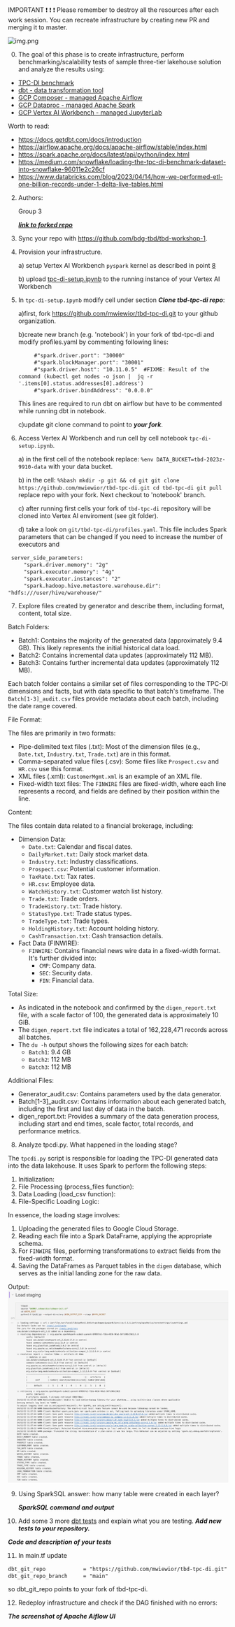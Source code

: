 IMPORTANT ❗ ❗ ❗ Please remember to destroy all the resources after each work session. You can recreate infrastructure by creating new PR and merging it to master.

![img.png](doc/figures/destroy.png)

0. The goal of this phase is to create infrastructure, perform benchmarking/scalability tests of sample three-tier lakehouse solution and analyze the results using:
* [TPC-DI benchmark](https://www.tpc.org/tpcdi/)
* [dbt - data transformation tool](https://www.getdbt.com/)
* [GCP Composer - managed Apache Airflow](https://cloud.google.com/composer?hl=pl)
* [GCP Dataproc - managed Apache Spark](https://spark.apache.org/)
* [GCP Vertex AI Workbench - managed JupyterLab](https://cloud.google.com/vertex-ai-notebooks?hl=pl)

Worth to read:
* https://docs.getdbt.com/docs/introduction
* https://airflow.apache.org/docs/apache-airflow/stable/index.html
* https://spark.apache.org/docs/latest/api/python/index.html
* https://medium.com/snowflake/loading-the-tpc-di-benchmark-dataset-into-snowflake-96011e2c26cf
* https://www.databricks.com/blog/2023/04/14/how-we-performed-etl-one-billion-records-under-1-delta-live-tables.html

2. Authors:

   Group 3

   [***link to forked repo***](https://github.com/TBD-2024/tbd-workshop-1/tree/phase-2)

3. Sync your repo with https://github.com/bdg-tbd/tbd-workshop-1.

4. Provision your infrastructure.

    a) setup Vertex AI Workbench `pyspark` kernel as described in point [8](https://github.com/bdg-tbd/tbd-workshop-1/tree/v1.0.32#project-setup) 

    b) upload [tpc-di-setup.ipynb](https://github.com/bdg-tbd/tbd-workshop-1/blob/v1.0.36/notebooks/tpc-di-setup.ipynb) to 
the running instance of your Vertex AI Workbench

5. In `tpc-di-setup.ipynb` modify cell under section ***Clone tbd-tpc-di repo***:

   a)first, fork https://github.com/mwiewior/tbd-tpc-di.git to your github organization.

   b)create new branch (e.g. 'notebook') in your fork of tbd-tpc-di and modify profiles.yaml by commenting following lines:
   ```  
        #"spark.driver.port": "30000"
        #"spark.blockManager.port": "30001"
        #"spark.driver.host": "10.11.0.5"  #FIXME: Result of the command (kubectl get nodes -o json |  jq -r '.items[0].status.addresses[0].address')
        #"spark.driver.bindAddress": "0.0.0.0"
   ```
   This lines are required to run dbt on airflow but have to be commented while running dbt in notebook.

   c)update git clone command to point to ***your fork***.

 


6. Access Vertex AI Workbench and run cell by cell notebook `tpc-di-setup.ipynb`.

    a) in the first cell of the notebook replace: `%env DATA_BUCKET=tbd-2023z-9910-data` with your data bucket.


   b) in the cell:
         ```%%bash
         mkdir -p git && cd git
         git clone https://github.com/mwiewior/tbd-tpc-di.git
         cd tbd-tpc-di
         git pull
         ```
      replace repo with your fork. Next checkout to 'notebook' branch.
   
    c) after running first cells your fork of `tbd-tpc-di` repository will be cloned into Vertex AI  enviroment (see git folder).

    d) take a look on `git/tbd-tpc-di/profiles.yaml`. This file includes Spark parameters that can be changed if you need to increase the number of executors and
  ```
   server_side_parameters:
       "spark.driver.memory": "2g"
       "spark.executor.memory": "4g"
       "spark.executor.instances": "2"
       "spark.hadoop.hive.metastore.warehouse.dir": "hdfs:///user/hive/warehouse/"
  ```


7. Explore files created by generator and describe them, including format, content, total size.

Batch Folders:

-   Batch1: Contains the majority of the generated data (approximately 9.4 GB). This likely represents the initial historical data load.
-   Batch2: Contains incremental data updates (approximately 112 MB).
-   Batch3: Contains further incremental data updates (approximately 112 MB).

Each batch folder contains a similar set of files corresponding to the TPC-DI dimensions and facts, but with data specific to that batch's timeframe. The `Batch[1-3]_audit.csv` files provide metadata about each batch, including the date range covered.

File Format:

The files are primarily in two formats:

-   Pipe-delimited text files (.txt): Most of the dimension files (e.g., `Date.txt`, `Industry.txt`, `Trade.txt`) are in this format.
-   Comma-separated value files (.csv): Some files like `Prospect.csv` and `HR.csv` use this format.
-   XML files (.xml): `CustomerMgmt.xml` is an example of an XML file.
-   Fixed-width text files: The `FINWIRE` files are fixed-width, where each line represents a record, and fields are defined by their position within the line.

Content:

The files contain data related to a financial brokerage, including:

-   Dimension Data:
    -   `Date.txt`: Calendar and fiscal dates.
    -   `DailyMarket.txt`: Daily stock market data.
    -   `Industry.txt`: Industry classifications.
    -   `Prospect.csv`: Potential customer information.
    -   `TaxRate.txt`: Tax rates.
    -   `HR.csv`: Employee data.
    -   `WatchHistory.txt`: Customer watch list history.
    -   `Trade.txt`: Trade orders.
    -   `TradeHistory.txt`: Trade history.
    -   `StatusType.txt`: Trade status types.
    -   `TradeType.txt`: Trade types.
    -   `HoldingHistory.txt`: Account holding history.
    -   `CashTransaction.txt`: Cash transaction details.
-   Fact Data (FINWIRE):
    -   `FINWIRE`: Contains financial news wire data in a fixed-width format. It's further divided into:
        -   `CMP`: Company data.
        -   `SEC`: Security data.
        -   `FIN`: Financial data.

Total Size:

-   As indicated in the notebook and confirmed by the `digen_report.txt` file, with a scale factor of 100, the generated data is approximately 10 GiB.
-   The `digen_report.txt` file indicates a total of 162,228,471 records across all batches.
-   The `du -h` output shows the following sizes for each batch:
    -   `Batch1`: 9.4 GB
    -   `Batch2`: 112 MB
    -   `Batch3`: 112 MB

Additional Files:

-   Generator_audit.csv: Contains parameters used by the data generator.
-   Batch[1-3]_audit.csv: Contains information about each generated batch, including the first and last day of data in the batch.
-   digen_report.txt: Provides a summary of the data generation process, including start and end times, scale factor, total records, and performance metrics.

8. Analyze tpcdi.py. What happened in the loading stage?

The `tpcdi.py` script is responsible for loading the TPC-DI generated data into the data lakehouse. It uses Spark to perform the following steps:

1. Initialization:
2. File Processing (process_files function):
3. Data Loading (load_csv function):
4. File-Specific Loading Logic:

In essence, the loading stage involves:

1. Uploading the generated files to Google Cloud Storage.
2. Reading each file into a Spark DataFrame, applying the appropriate schema.
3. For `FINWIRE` files, performing transformations to extract fields from the fixed-width format.
4. Saving the DataFrames as Parquet tables in the `digen` database, which serves as the initial landing zone for the raw data.

Output:
![2a-8](phase-2a-files/2a-8.png)

9. Using SparkSQL answer: how many table were created in each layer?

   ***SparkSQL command and output***

10. Add some 3 more [dbt tests](https://docs.getdbt.com/docs/build/tests) and explain what you are testing. ***Add new tests to your repository.***

   ***Code and description of your tests***

11. In main.tf update
   ```
   dbt_git_repo            = "https://github.com/mwiewior/tbd-tpc-di.git"
   dbt_git_repo_branch     = "main"
   ```
   so dbt_git_repo points to your fork of tbd-tpc-di. 

12. Redeploy infrastructure and check if the DAG finished with no errors:

***The screenshot of Apache Aiflow UI***
